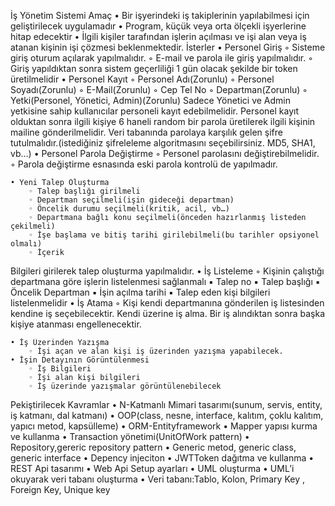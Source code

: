 İş Yönetim Sistemi
Amaç
    • Bir işyerindeki iş takiplerinin yapılabilmesi için geliştirilecek uygulamadır
    • Program, küçük veya orta ölçekli işyerlerine hitap edecektir
    • İlgili kişiler tarafından işlerin açılması ve işi alan veya iş atanan kişinin işi çözmesi beklenmektedir.
İsterler
    • Personel Giriş
        ◦ Sisteme giriş oturum açılarak yapılmalıdır.
        ◦ E-mail ve parola ile giriş yapılmalıdır.
        ◦ Giriş yapıldıktan sonra sistem geçerliliği 1 gün olacak şekilde bir token üretilmelidir
    • Personel Kayıt
        ◦ Personel Adı(Zorunlu)
        ◦ Personel Soyadı(Zorunlu)
        ◦ E-Mail(Zorunlu)
        ◦ Cep Tel No
        ◦ Departman(Zorunlu)
        ◦ Yetki(Personel, Yönetici, Admin)(Zorunlu)
Sadece Yönetici ve Admin yetkisine sahip kullanıcılar personeli kayıt edebilmelidir.
Personel kayıt olduktan sonra ilgili kişiye 6 haneli random bir parola üretilerek ilgili kişinin mailine gönderilmelidir. Veri tabanında parolaya karşılık gelen şifre tutulmalıdır.(istediğiniz şifreleleme algoritmasını seçebilirsiniz. MD5, SHA1, vb…)
    • Personel Parola Değiştirme
        ◦ Personel parolasını değiştirebilmelidir.
        ◦ Parola değiştirme esnasında eski parola kontrolü de yapılmadır.



    • Yeni Talep Oluşturma
        ◦ Talep başlığı girilmeli
        ◦ Departman seçilmeli(işin gideceği departman)
        ◦ Öncelik durumu seçilmeli(kritik, acil, vb…)
        ◦ Departmana bağlı konu seçilmeli(önceden hazırlanmış listeden çekilmeli)
        ◦ İşe başlama ve bitiş tarihi girilebilmeli(bu tarihler opsiyonel olmalı)
        ◦ İçerik
Bilgileri girilerek talep oluşturma yapılmalıdır.
    • İş Listeleme
        ◦ Kişinin çalıştığı departmana göre işlerin listelenmesi sağlanmalı
            ▪ Talep no
            ▪ Talep başlığı
            ▪ Öncelik Departman
            ▪ İşin açılma tarihi
            ▪ Talep eden kişi bilgileri listelenmelidir
    • İş Atama
        ◦ Kişi kendi departmanına gönderilen iş listesinden kendine iş seçebilecektir. Kendi üzerine iş alma. Bir iş alındıktan sonra başka kişiye atanması engellenecektir.

    • İş Üzerinden Yazışma
        ◦ İşi açan ve alan kişi iş üzerinden yazışma yapabilecek.
    • İşin Detayının Görüntülenmesi
        ◦ İş Bilgileri
        ◦ İşi alan kişi bilgileri
        ◦ İş üzerinde yazışmalar görüntülenebilecek
Pekiştirilecek Kavramlar
    • N-Katmanlı Mimari tasarımı(sunum, servis, entity, iş katmanı, dal katmanı)
    • OOP(class, nesne, interface, kalıtım, çoklu kalıtım, yapıcı metod, kapsülleme)
    • ORM-Entityframework
    • Mapper yapısı kurma ve kullanma
    • Transaction yönetimi(UnitOfWork pattern)
    • Repository,gereric repository pattern
    • Generic metod, generic class, generic interface
    • Depency injeciton
    • JWTToken dağıtma ve kullanma
    • REST Api tasarımı
    • Web Api Setup ayarları
    • UML oluşturma
    • UML’i okuyarak veri tabanı oluşturma
    • Veri tabanı:Tablo, Kolon, Primary Key , Foreign Key, Unique key
